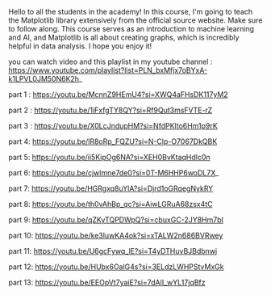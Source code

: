 Hello to all the students in the academy! In this course, I'm going to teach the Matplotlib library extensively from the official source website. Make sure to follow along. This course serves as an introduction to machine learning and AI, and Matplotlib is all about creating graphs, which is incredibly helpful in data analysis. I hope you enjoy it!

you can watch video and this playlist in my youtube channel :  https://www.youtube.com/playlist?list=PLN_bxMfjx7oBYxA-k1LPVL0JM50N6K2h_

part 1 : https://youtu.be/McnnZ9HEmU4?si=XWQ4aFHsDK117yM2

part 2 : https://youtu.be/1iFxfgTY8QY?si=Rf9Qut3msFVTE-rZ

part 3 : https://youtu.be/X0LcJndupHM?si=NfdPKlto6Hm1p9rK

part 4: https://youtu.be/lR8oRp_FQZU?si=N-Clp-O7067DkQBK

part 5: https://youtu.be/ii5KipOg6NA?si=XEH0BvKtaqHdlc0n

part 6: https://youtu.be/cjwlmne7de0?si=0T-M6HHP6woDL7X_

part 7: https://youtu.be/HGRgxq8uYlA?si=Djrd1oGRqegNykRY

part 8: https://youtu.be/th0vAhBp_qc?si=AiwLGRuA68zsx4tC

part 9: https://youtu.be/qZKyTQPDWpQ?si=cbuxGC-2JY8Hm7bI

part 10: https://youtu.be/ke3luwKA4ok?si=xTALW2n686BVRwey

part 11: 
https://youtu.be/U6gcFywq_lE?si=T4yDTHuvBJBdbnwj

part 12:
https://youtu.be/HUbx6OalG4s?si=3ELdzLWHPStvMxGk

part 13:
https://youtu.be/EEOpVt7yaiE?si=7dAlI_wYL17jqBfz